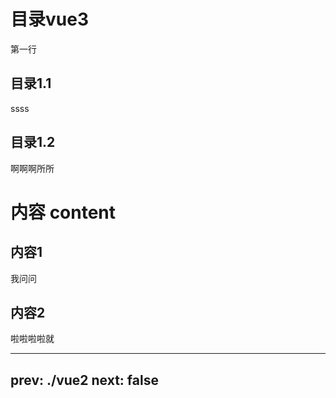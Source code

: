 # 目录vue3

第一行

## 目录1.1
ssss

## 目录1.2

啊啊啊所所

# 内容 content

## 内容1

我问问
## 内容2

啦啦啦啦就

---
prev: ./vue2
next: false
---